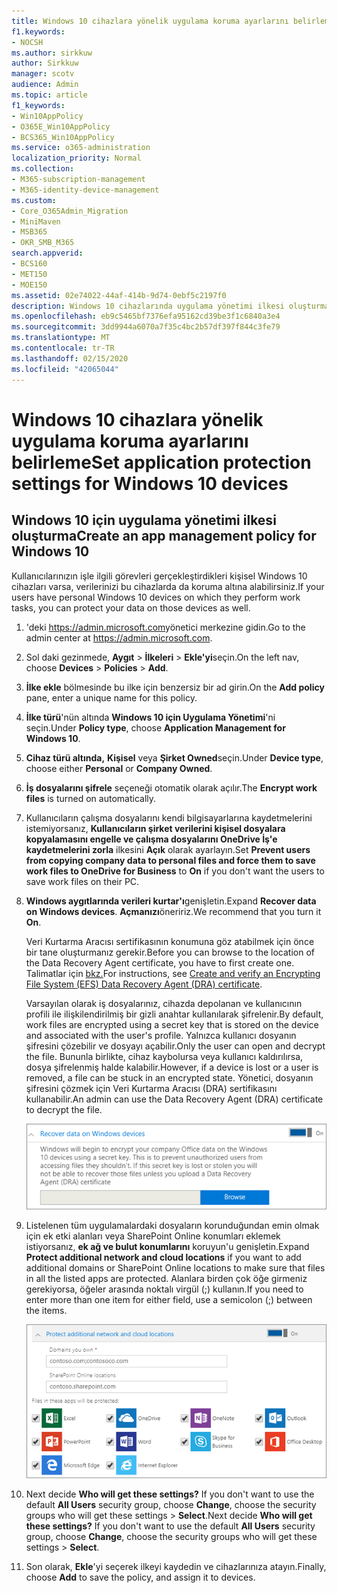 ```yaml
---
title: Windows 10 cihazlara yönelik uygulama koruma ayarlarını belirleme
f1.keywords:
- NOCSH
ms.author: sirkkuw
author: Sirkkuw
manager: scotv
audience: Admin
ms.topic: article
f1_keywords:
- Win10AppPolicy
- O365E_Win10AppPolicy
- BCS365_Win10AppPolicy
ms.service: o365-administration
localization_priority: Normal
ms.collection:
- M365-subscription-management
- M365-identity-device-management
ms.custom:
- Core_O365Admin_Migration
- MiniMaven
- MSB365
- OKR_SMB_M365
search.appverid:
- BCS160
- MET150
- MOE150
ms.assetid: 02e74022-44af-414b-9d74-0ebf5c2197f0
description: Windows 10 cihazlarında uygulama yönetimi ilkesi oluşturmayı ve çalışma dosyalarını nasıl koruyacağınızı öğrenin.
ms.openlocfilehash: eb9c5465bf7376efa95162cd39be3f1c6840a3e4
ms.sourcegitcommit: 3dd9944a6070a7f35c4bc2b57df397f844c3fe79
ms.translationtype: MT
ms.contentlocale: tr-TR
ms.lasthandoff: 02/15/2020
ms.locfileid: "42065044"
---
```

# <a name="set-application-protection-settings-for-windows-10-devices"></a><span data-ttu-id="fc9d0-103">Windows 10 cihazlara yönelik uygulama koruma ayarlarını belirleme</span><span class="sxs-lookup"><span data-stu-id="fc9d0-103">Set application protection settings for Windows 10 devices</span></span>

## <a name="create-an-app-management-policy-for-windows-10"></a><span data-ttu-id="fc9d0-104">Windows 10 için uygulama yönetimi ilkesi oluşturma</span><span class="sxs-lookup"><span data-stu-id="fc9d0-104">Create an app management policy for Windows 10</span></span>

<span data-ttu-id="fc9d0-105">Kullanıcılarınızın işle ilgili görevleri gerçekleştirdikleri kişisel Windows 10 cihazları varsa, verilerinizi bu cihazlarda da koruma altına alabilirsiniz.</span><span class="sxs-lookup"><span data-stu-id="fc9d0-105">If your users have personal Windows 10 devices on which they perform work tasks, you can protect your data on those devices as well.</span></span>
  
1. <span data-ttu-id="fc9d0-106">'deki <a href="https://go.microsoft.com/fwlink/p/?linkid=837890" target="_blank">https://admin.microsoft.com</a>yönetici merkezine gidin.</span><span class="sxs-lookup"><span data-stu-id="fc9d0-106">Go to the admin center at <a href="https://go.microsoft.com/fwlink/p/?linkid=837890" target="_blank">https://admin.microsoft.com</a>.</span></span> 
    
2. <span data-ttu-id="fc9d0-107">Sol daki gezinmede, **Aygıt** \> **İlkeleri** \> **Ekle'yi**seçin.</span><span class="sxs-lookup"><span data-stu-id="fc9d0-107">On the left nav, choose **Devices** \> **Policies** \> **Add**.</span></span>

3. <span data-ttu-id="fc9d0-108">**İlke ekle** bölmesinde bu ilke için benzersiz bir ad girin.</span><span class="sxs-lookup"><span data-stu-id="fc9d0-108">On the **Add policy** pane, enter a unique name for this policy.</span></span> 
    
4. <span data-ttu-id="fc9d0-109">**İlke türü**'nün altında **Windows 10 için Uygulama Yönetimi**'ni seçin.</span><span class="sxs-lookup"><span data-stu-id="fc9d0-109">Under **Policy type**, choose **Application Management for Windows 10**.</span></span>
    
5. <span data-ttu-id="fc9d0-110">**Cihaz türü altında,** **Kişisel** veya **Şirket Owned**seçin.</span><span class="sxs-lookup"><span data-stu-id="fc9d0-110">Under **Device type**, choose either **Personal** or **Company Owned**.</span></span>
    
6. <span data-ttu-id="fc9d0-111">**İş dosyalarını şifrele** seçeneği otomatik olarak açılır.</span><span class="sxs-lookup"><span data-stu-id="fc9d0-111">The **Encrypt work files** is turned on automatically.</span></span> 
    
7. <span data-ttu-id="fc9d0-112">Kullanıcıların çalışma dosyalarını kendi bilgisayarlarına kaydetmelerini istemiyorsanız, **Kullanıcıların şirket verilerini kişisel dosyalara kopyalamasını engelle ve çalışma dosyalarını OneDrive İş'e kaydetmelerini zorla** ilkesini **Açık** olarak ayarlayın.</span><span class="sxs-lookup"><span data-stu-id="fc9d0-112">Set **Prevent users from copying company data to personal files and force them to save work files to OneDrive for Business** to **On** if you don't want the users to save work files on their PC.</span></span> 
    
9. <span data-ttu-id="fc9d0-113">**Windows aygıtlarında verileri kurtar'ı**genişletin.</span><span class="sxs-lookup"><span data-stu-id="fc9d0-113">Expand **Recover data on Windows devices**.</span></span> <span data-ttu-id="fc9d0-114">**Açmanızı**öneririz.</span><span class="sxs-lookup"><span data-stu-id="fc9d0-114">We recommend that you turn it **On**.</span></span>
    
    <span data-ttu-id="fc9d0-115">Veri Kurtarma Aracısı sertifikasının konumuna göz atabilmek için önce bir tane oluşturmanız gerekir.</span><span class="sxs-lookup"><span data-stu-id="fc9d0-115">Before you can browse to the location of the Data Recovery Agent certificate, you have to first create one.</span></span> <span data-ttu-id="fc9d0-116">Talimatlar için [bkz.](https://go.microsoft.com/fwlink/p/?linkid=853700)</span><span class="sxs-lookup"><span data-stu-id="fc9d0-116">For instructions, see [Create and verify an Encrypting File System (EFS) Data Recovery Agent (DRA) certificate](https://go.microsoft.com/fwlink/p/?linkid=853700).</span></span>
    
    <span data-ttu-id="fc9d0-117">Varsayılan olarak iş dosyalarınız, cihazda depolanan ve kullanıcının profili ile ilişkilendirilmiş bir gizli anahtar kullanılarak şifrelenir.</span><span class="sxs-lookup"><span data-stu-id="fc9d0-117">By default, work files are encrypted using a secret key that is stored on the device and associated with the user's profile.</span></span> <span data-ttu-id="fc9d0-118">Yalnızca kullanıcı dosyanın şifresini çözebilir ve dosyayı açabilir.</span><span class="sxs-lookup"><span data-stu-id="fc9d0-118">Only the user can open and decrypt the file.</span></span> <span data-ttu-id="fc9d0-119">Bununla birlikte, cihaz kaybolursa veya kullanıcı kaldırılırsa, dosya şifrelenmiş halde kalabilir.</span><span class="sxs-lookup"><span data-stu-id="fc9d0-119">However, if a device is lost or a user is removed, a file can be stuck in an encrypted state.</span></span> <span data-ttu-id="fc9d0-120">Yönetici, dosyanın şifresini çözmek için Veri Kurtarma Aracısı (DRA) sertifikasını kullanabilir.</span><span class="sxs-lookup"><span data-stu-id="fc9d0-120">An admin can use the Data Recovery Agent (DRA) certificate to decrypt the file.</span></span>
    
    ![Browse to Data Recovery Agent certificate.](../media/7d7d664f-b72f-4293-a3e7-d0fa7371366c.png)
  
10. <span data-ttu-id="fc9d0-122">Listelenen tüm uygulamalardaki dosyaların korunduğundan emin olmak için ek etki alanları veya SharePoint Online konumları eklemek istiyorsanız, **ek ağ ve bulut konumlarını** koruyun'u genişletin.</span><span class="sxs-lookup"><span data-stu-id="fc9d0-122">Expand **Protect additional network and cloud locations** if you want to add additional domains or SharePoint Online locations to make sure that files in all the listed apps are protected.</span></span> <span data-ttu-id="fc9d0-123">Alanlara birden çok öğe girmeniz gerekiyorsa, öğeler arasında noktalı virgül (;) kullanın.</span><span class="sxs-lookup"><span data-stu-id="fc9d0-123">If you need to enter more than one item for either field, use a semicolon (;) between the items.</span></span>
    
    ![Expand Protect additional network and cloud locations, and enter domains or SharePoint Online sites you own.](../media/7afaa0c7-ba53-456d-8c61-312c45e09625.png)
  
11. <span data-ttu-id="fc9d0-p105">Next decide **Who will get these settings?** If you don't want to use the default **All Users** security group, choose **Change**, choose the security groups who will get these settings \> **Select**.</span><span class="sxs-lookup"><span data-stu-id="fc9d0-p105">Next decide **Who will get these settings?** If you don't want to use the default **All Users** security group, choose **Change**, choose the security groups who will get these settings \> **Select**.</span></span>
    
12. <span data-ttu-id="fc9d0-127">Son olarak, **Ekle**'yi seçerek ilkeyi kaydedin ve cihazlarınıza atayın.</span><span class="sxs-lookup"><span data-stu-id="fc9d0-127">Finally, choose **Add** to save the policy, and assign it to devices.</span></span> 
